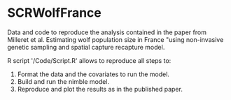 # SCRWolfFrance
Data and code to reproduce the analysis contained in the paper from Milleret et al. 
Estimating wolf population size in France "using non-invasive genetic sampling and spatial capture recapture model.


R script '/Code/Script.R' allows to reproduce all steps to:
1. Format the data and the covariates to run the model.
2. Build and run the nimble model.
3. Reproduce and plot the results as in the published paper. 